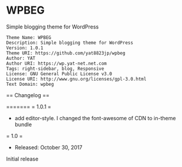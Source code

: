 # WPBEG

Simple blogging theme for WordPress

```
Theme Name: WPBEG
Description: Simple blogging theme for WordPress
Version: 1.0.1
Theme URI: https://github.com/yat8823jp/wpbeg
Author: YAT
Author URI: https://wp.yat-net.net.com
Tags: right-sidebar, blog, Responsive
License: GNU General Public License v3.0
License URI: http://www.gnu.org/licenses/gpl-3.0.html
Text Domain: wpbeg
```

== Changelog ==

=======
= 1.0.1 =
* add editor-style. I changed the font-awesome of CDN to in-theme bundle

= 1.0 =
* Released: October 30, 2017

Initial release
